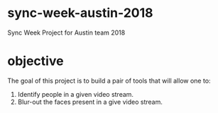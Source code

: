 # sync-week-austin-2018
Sync Week Project for Austin team 2018

# objective
The goal of this project is to build a pair of tools that will allow one to:

1. Identify people in a given video stream.
2. Blur-out the faces present in a give video stream.
